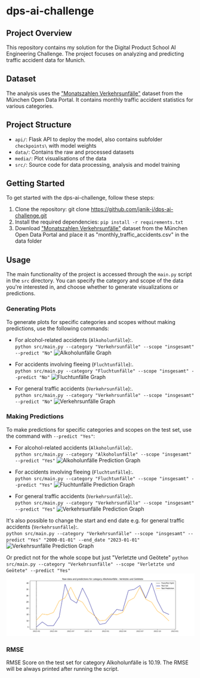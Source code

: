# dps-ai-challenge
## Project Overview
This repository contains my solution for the Digital Product School AI Engineering Challenge. The project focuses on analyzing and predicting traffic accident data for Munich.
## Dataset
The analysis uses the ["Monatszahlen Verkehrsunfälle"](https://opendata.muenchen.de/dataset/monatszahlen-verkehrsunfaelle/resource/40094bd6-f82d-4979-949b-26c8dc00b9a7) dataset from the München Open Data Portal. It contains monthly traffic accident statistics for various categories.

## Project Structure
- `api/`: Flask API to deploy the model, also contains subfolder `checkpoints\` with model weights
- `data/`: Contains the raw and processed datasets
- `media/`: Plot visualisations of the data
- `src/`: Source code for data processing, analysis and model training


## Getting Started
To get started with the dps-ai-challenge, follow these steps:

1. Clone the repository: git clone https://github.com/janik-j/dps-ai-challenge.git
2. Install the required dependencies: `pip install -r requirements.txt`
3. Download ["Monatszahlen Verkehrsunfälle"](https://opendata.muenchen.de/dataset/monatszahlen-verkehrsunfaelle/resource/40094bd6-f82d-4979-949b-26c8dc00b9a7) dataset from the München Open Data Portal and place it as "monthly_traffic_accidents.csv" in the data folder

## Usage
The main functionality of the project is accessed through the `main.py` script in the `src` directory. You can specify the category and scope of the data you're interested in, and choose whether to generate visualizations or predictions.

### Generating Plots
To generate plots for specific categories and scopes without making predictions, use the following commands:

- For alcohol-related accidents (`Alkoholunfälle`):. <br>
`python src/main.py --category "Verkehrsunfälle" --scope "insgesamt" --predict "No"`
![Alkoholunfälle Graph](media/Alkoholunfälle_2000-01_2024-01_insgesamt.png)

- For accidents involving fleeing (`Fluchtunfälle`):. <br>
`python src/main.py --category "Fluchtunfälle" --scope "insgesamt" --predict "No"`
![Fluchtunfälle Graph](media/Fluchtunfälle_2000-01_2024-01_insgesamt.png)

- For general traffic accidents (`Verkehrsunfälle`):. <br>
`python src/main.py --category "Verkehrsunfälle" --scope "insgesamt" --predict "No"`
![Verkehrsunfälle Graph](media/Verkehrsunfälle_2000-01_2024-01_insgesamt.png)


### Making Predictions
To make predictions for specific categories and scopes on the test set, use the command with `--predict "Yes"`:

- For alcohol-related accidents (`Alkoholunfälle`):. <br>
`python src/main.py --category "Alkoholunfälle" --scope "insgesamt" --predict "Yes"`
![Alkoholunfälle Prediction Graph](media/Alkoholunfälle_2021-01_2023-01_insgesamt_prediction.png)

- For accidents involving fleeing (`Fluchtunfälle`):. <br>
`python src/main.py --category "Fluchtunfälle" --scope "insgesamt" --predict "Yes"`
![Fluchtunfälle Prediction Graph](media/Fluchtunfälle_2021-01_2023-01_insgesamt_prediction.png)

- For general traffic accidents (`Verkehrsunfälle`):. <br>
`python src/main.py --category "Verkehrsunfälle" --scope "insgesamt" --predict "Yes"`
![Verkehrsunfälle Prediction Graph](media/Verkehrsunfälle_2021-01_2023-01_insgesamt_prediction.png)

It's also possible to change the start and end date e.g. for general traffic accidents (`Verkehrsunfälle`):. <br>
`python src/main.py --category "Verkehrsunfälle" --scope "insgesamt" --predict "Yes" "2000-01-01" --end_date "2023-01-01"`
![Verkehrsunfälle Prediction Graph](media/Verkehrsunfälle_2000-01_2023-01_insgesamt_prediction.png)

Or predict not for the whole scope but just "Verletzte und Geötete"
`python src/main.py --category "Verkehrsunfälle" --scope "Verletzte und Geötete" --predict "Yes"`
![Verkehrsunfälle Prediction Graph](media/Alkoholunfälle_2021-01_2023-01_Verletzte_und_Getötete_prediction.png)

### RMSE
RMSE Score on the test set for category Alkoholunfälle is 10.19. The RMSE will be always printed after running the script.
